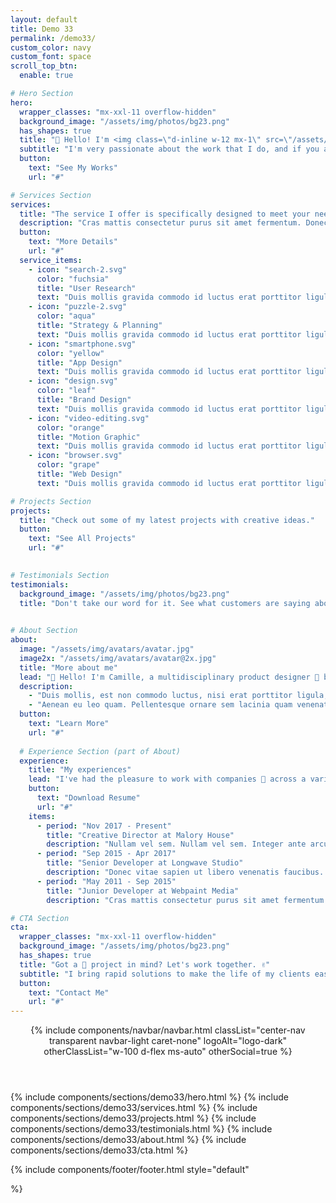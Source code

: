 ```yaml
---
layout: default
title: Demo 33
permalink: /demo33/
custom_color: navy
custom_font: space
scroll_top_btn:
  enable: true

# Hero Section
hero:
  wrapper_classes: "mx-xxl-11 overflow-hidden"
  background_image: "/assets/img/photos/bg23.png"
  has_shapes: true
  title: "👋 Hello! I'm <img class=\"d-inline w-12 mx-1\" src=\"/assets/img/avatars/avatar.png\" alt=\"\"> Camille, a product designer."
  subtitle: "I'm very passionate about the work that I do, and if you are curious you can find my works on <a href=\"#\" class=\"hover\" style=\"color: var(--bs-dribbble);\">Dribbble</a>, my portfolio on <a href=\"#\" class=\"hover\" style=\"color: var(--bs-behance);\">Behance</a>."
  button:
    text: "See My Works"
    url: "#"

# Services Section
services:
  title: "The service I offer is specifically designed to meet your needs."
  description: "Cras mattis consectetur purus sit amet fermentum. Donec ullamcorper nulla non metus auctor fringilla. Integer posuere erat a ante venenatis dapibus posuere velit aliquet."
  button:
    text: "More Details"
    url: "#"
  service_items:
    - icon: "search-2.svg"
      color: "fuchsia"
      title: "User Research"
      text: "Duis mollis gravida commodo id luctus erat porttitor ligula, nulla non metus auctor eget lacinia odio sem aget elit."
    - icon: "puzzle-2.svg"
      color: "aqua"
      title: "Strategy & Planning"
      text: "Duis mollis gravida commodo id luctus erat porttitor ligula, nulla non metus auctor eget lacinia odio sem aget elit."
    - icon: "smartphone.svg"
      color: "yellow"
      title: "App Design"
      text: "Duis mollis gravida commodo id luctus erat porttitor ligula, nulla non metus auctor eget lacinia odio sem aget elit."
    - icon: "design.svg"
      color: "leaf"
      title: "Brand Design"
      text: "Duis mollis gravida commodo id luctus erat porttitor ligula, nulla non metus auctor eget lacinia odio sem aget elit."
    - icon: "video-editing.svg"
      color: "orange"
      title: "Motion Graphic"
      text: "Duis mollis gravida commodo id luctus erat porttitor ligula, nulla non metus auctor eget lacinia odio sem aget elit."
    - icon: "browser.svg"
      color: "grape"
      title: "Web Design"
      text: "Duis mollis gravida commodo id luctus erat porttitor ligula, nulla non metus auctor eget lacinia odio sem aget elit."

# Projects Section
projects:
  title: "Check out some of my latest projects with creative ideas."
  button:
    text: "See All Projects"
    url: "#"
  

# Testimonials Section
testimonials:
  background_image: "/assets/img/photos/bg23.png"
  title: "Don't take our word for it. See what customers are saying about us."
  

# About Section
about:
  image: "/assets/img/avatars/avatar.jpg"
  image2x: "/assets/img/avatars/avatar@2x.jpg"
  title: "More about me"
  lead: "👋 Hello! I'm Camille, a multidisciplinary product designer 🧸 based in New York City 🚕. I'm very passionate about the work 💌 that I do."
  description:
    - "Duis mollis, est non commodo luctus, nisi erat porttitor ligula, eget lacinia odio sem nec elit. Fusce dapibus, tellus ac cursus commodo, tortor mauris condimentum nibh ut fermentum massa justo sit amet risus."
    - "Aenean eu leo quam. Pellentesque ornare sem lacinia quam venenatis vestibulum. Aenean lacinia bibendum nulla sed consectetur."
  button:
    text: "Learn More"
    url: "#"
  
  # Experience Section (part of About)
  experience:
    title: "My experiences"
    lead: "I've had the pleasure to work with companies 🏢 across a variety of industries 🏛️ I'm always interested in new ✨ and exciting adventures 🧨"
    button:
      text: "Download Resume"
      url: "#"
    items:
      - period: "Nov 2017 - Present"
        title: "Creative Director at Malory House"
        description: "Nullam vel sem. Nullam vel sem. Integer ante arcu, accumsan a consectetuer eget, posuere ut, mauris. Donec orci lectus, aliquam ut, faucibus non euismod id nulla."
      - period: "Sep 2015 - Apr 2017"
        title: "Senior Developer at Longwave Studio"
        description: "Donec vitae sapien ut libero venenatis faucibus. ullam dictum felis eu pede mollis pretium. Pellentesque ut neque."
      - period: "May 2011 - Sep 2015"
        title: "Junior Developer at Webpaint Media"
        description: "Cras mattis consectetur purus sit amet fermentum. Donec ullamcorper nulla non metus auctor fringilla. Integer posuere erat a ante venenatis dapibus posuere velit aliquet."

# CTA Section
cta:
  wrapper_classes: "mx-xxl-11 overflow-hidden"
  background_image: "/assets/img/photos/bg23.png"
  has_shapes: true
  title: "Got a 👾 project in mind? Let's work together. ✌️"
  subtitle: "I bring rapid solutions to make the life of my clients easier. Have any questions? Reach out to me and I will get back to you shortly."
  button:
    text: "Contact Me"
    url: "#"
---
```

<div class="content-wrapper">
<header class="wrapper">
{% include components/navbar/navbar.html 
    classList="center-nav transparent navbar-light caret-none"
    logoAlt="logo-dark"
    otherClassList="w-100 d-flex ms-auto"
    otherSocial=true
%}

</header>
<!-- /header -->

{% include components/sections/demo33/hero.html %}
{% include components/sections/demo33/services.html %}
{% include components/sections/demo33/projects.html %}
{% include components/sections/demo33/testimonials.html %}
{% include components/sections/demo33/about.html %}
{% include components/sections/demo33/cta.html %}

{% include components/footer/footer.html 
  style="default"

%}
</div>
